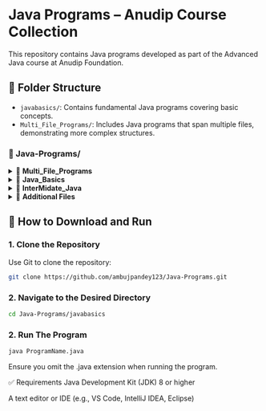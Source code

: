 # Java Programs – Anudip Course Collection

This repository contains Java programs developed as part of the Advanced Java course at Anudip Foundation.

## 📂 Folder Structure

- `javabasics/`: Contains fundamental Java programs covering basic concepts.
- `Multi_File_Programs/`: Includes Java programs that span multiple files, demonstrating more complex structures.

 
### 📂 Java-Programs/

<details>
<summary>📂 <strong>Multi_File_Programs</strong></summary>

- EmployImp.java  
- Employee.java  
- Student.java  
- StudentImp.java  

</details>

<details>
<summary>📂 <strong>Java_Basics</strong></summary>

- AreaOfShape.java  
- BuzzNumber.java  
- DudeneyNumber.java  
- Grade.java  
- HelloWorld.java  
- LargestInThree.java  
- Main.java  
- MovieRating.java  
- NeonNo.java  
- NivenNumber.java  
- PalindromeNumber.java  
- PositiveNumAndEvenOdd.java  
- PrimeNumberCheck.java  
- Switch.java  
- TrafficLightMessage.java  
- VolumeOfShape.java  
- fibonacciSeries.java  
- sumofdigits.java  

</details>

<details>
<summary>📂 <strong>InterMidate_Java</strong></summary>

- ArrayListProgram.java  
- ConvertCurrency.java  
- CustomException.java  
- ElectricityBill.java  
- FestivalGift.java  
- IndexOutOfBound.java  
- TaxCalculator.java  

</details>

<details>
<summary>🔧 <strong>Additional Files</strong></summary>

- .gitignore  
- README.md  

</details>

 
## 🚀 How to Download and Run

### 1. Clone the Repository

Use Git to clone the repository:

```bash
git clone https://github.com/ambujpandey123/Java-Programs.git
```
### 2. Navigate to the Desired Directory

```bash
cd Java-Programs/javabasics
```

### 2. Run The Program

```bash
java ProgramName.java
```

Ensure you omit the .java extension when running the program.

✅ Requirements
Java Development Kit (JDK) 8 or higher

A text editor or IDE (e.g., VS Code, IntelliJ IDEA, Eclipse)



